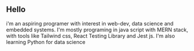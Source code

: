## Hello 

i'm an aspiring programer with interest in web-dev, data science and embedded systems. 
I'm mostly programing in java script with MERN stack, with tools like Tailwind css, React Testing Library and Jest js. I'm also learning Python for data science